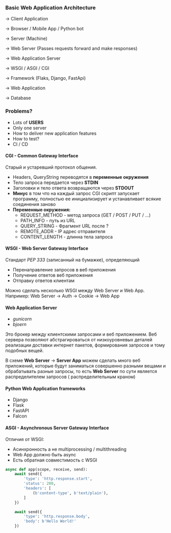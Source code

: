 ### Basic Web Application Architecture

-> Client Application

-> Browser / Mobile App / Python bot

-> Server (Machine)

-> Web Server (Passes requests forward and make responses)

-> Web Application Server

-> WSGI / ASGI / CGI

-> Framework (Flaks, Django, FastApi)

-> Web Application

-> Database

### Problems?

* Lots of **USERS**
* Only one server
* How to deliver new application features
* How to test?
* CI / CD

#### CGI - Common Gateway Interface

Старый и устаревший протокол общения.

* Headers, QueryString переводятся в **переменные окружения**
* Тело запроса передается через **STDIN**
* Заголовки и тело ответа возвращаются через **STDOUT**
* **Минус** в том что на каждый запрос CGI скрипт запускает программу, полностью ее инициализирует и устанавливает
  всякие соединения заново
* **Переменные окружения:**
    + REQUEST_METHOD - метод запроса (GET / POST / PUT / ...)
    + PATH_INFO - путь из URL
    + QUERY_STRING - Фрагмент URL после ?
    + REMOTE_ADDR - IP адрес отправителя
    + CONTENT_LENGTH - длинна тела запроса

#### WSGI - Web Server Gateway Interface

Стандарт *PEP 333* (записанный на бумажке), определяющий

* Перенаправление запросов в веб приложения
* Получение ответов веб приложения
* Отправку ответов клиентам

Можно сделать несколько WSGI между Web Server и Web App. Например: Web Server -> Auth -> Cookie -> Web App

#### Web Application Server

* *gunicorn*
* *bjoern*

Это брокер между клиентскими запросами и веб приложением. Веб сервера позволяют абстрагироваться от низкоуровневых
деталей реализации доставки интернет пакетов, формирования запросов и тому подобных вещей.

В схеме **Web Server** -> **Server App** можем сделать много веб приложений, которые будут заниматься совершенно разными
вещами и обрабатывать разные запросы, то есть **Web Server** по сути является распределителем запросов (
распределительным краном)

#### Python Web Application frameworks

* Django
* Flask
* FastAPI
* Falcon

#### ASGI - Asynchronous Server Gateway Interface

Отличия от WSGI:

* Асинхронность а не multiprocessing / multithreading
* Web App должно быть async
* Есть обратная совместимость с WSGI

```python
async def app(scope, receive, send):
    await send({
        'type': 'http.response.start',
        'status': 200,
        'headers': [
            (b'content-type', b'text/plain'),
        ]
    })

    await send({
        'type': 'http.response.body',
        'body': b'Hello World!'
    })
```
